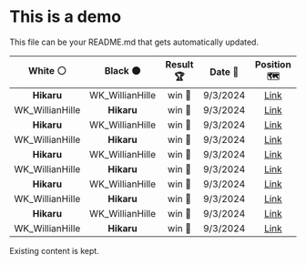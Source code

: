 # This is a demo

This file can be your README.md that gets automatically updated.

<!--START_SECTION:chessStats-->
<!-- Automatically generated with https://github.com/Balastrong/chess-stats-action -->

| White ⚪ | Black ⚫ | Result 🏆 | Date 📅 | Position 🗺️ |
|:---:|:---:|:---:|:---:|:---:|
| **Hikaru** | WK_WillianHille | win 🥇 | 9/3/2024 | <a href="http://www.ee.unb.ca/cgi-bin/tervo/fen.pl?select=r4bkr/1p2p1p1/1np5/p3N3/3q2Q1/P3B1Pp/1PP2P1P/R3K2R w KQ -">Link</a> |
| WK_WillianHille | **Hikaru** | win 🥇 | 9/3/2024 | <a href="http://www.ee.unb.ca/cgi-bin/tervo/fen.pl?select=6r1/p6R/1p1k4/2p4K/3p2b1/6b1/PPP5/4R3 w - -">Link</a> |
| **Hikaru** | WK_WillianHille | win 🥇 | 9/3/2024 | <a href="http://www.ee.unb.ca/cgi-bin/tervo/fen.pl?select=1Q4k1/8/7n/p6p/P5nP/2B5/6P1/5b1K b - -">Link</a> |
| WK_WillianHille | **Hikaru** | win 🥇 | 9/3/2024 | <a href="http://www.ee.unb.ca/cgi-bin/tervo/fen.pl?select=8/4bk2/5r1p/R4Kp1/3P2P1/4rR1P/1P6/8 w - -">Link</a> |
| **Hikaru** | WK_WillianHille | win 🥇 | 9/3/2024 | <a href="http://www.ee.unb.ca/cgi-bin/tervo/fen.pl?select=Q1k5/5p2/5n2/4p3/6p1/1Pp1P1Pp/2P4P/5K2 b - -">Link</a> |
| WK_WillianHille | **Hikaru** | win 🥇 | 9/3/2024 | <a href="http://www.ee.unb.ca/cgi-bin/tervo/fen.pl?select=7k/p4R2/1p1r2qb/2p1p1pQ/6P1/1P4BK/P3r3/8 w - -">Link</a> |
| **Hikaru** | WK_WillianHille | win 🥇 | 9/3/2024 | <a href="http://www.ee.unb.ca/cgi-bin/tervo/fen.pl?select=r4k1r/pp1Nbpp1/1q6/1Q1R4/5P2/7p/PP3P1P/5RK1 b - -">Link</a> |
| WK_WillianHille | **Hikaru** | win 🥇 | 9/3/2024 | <a href="http://www.ee.unb.ca/cgi-bin/tervo/fen.pl?select=3r2k1/pb1q1rb1/1p3p2/3Nn1p1/3pP1P1/B2P2Q1/P1P3B1/R4RK1 w - -">Link</a> |
| **Hikaru** | WK_WillianHille | win 🥇 | 9/3/2024 | <a href="http://www.ee.unb.ca/cgi-bin/tervo/fen.pl?select=r3kb1r/5pp1/1Np1pn2/p1n5/Pp6/1P1P1QPp/2P2P1P/R1B2RK1 b kq -">Link</a> |
| WK_WillianHille | **Hikaru** | win 🥇 | 9/3/2024 | <a href="http://www.ee.unb.ca/cgi-bin/tervo/fen.pl?select=8/2k5/2r5/KP6/P7/2q5/8/8 w - -">Link</a> |

<!--END_SECTION:chessStats-->

Existing content is kept.
